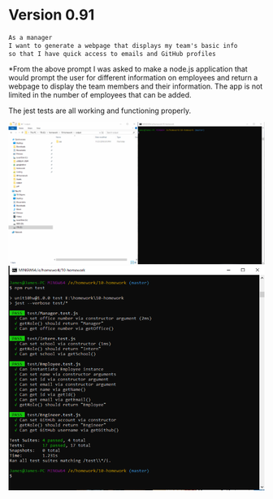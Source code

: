 # Version 0.91

```
As a manager
I want to generate a webpage that displays my team's basic info
so that I have quick access to emails and GitHub profiles
```

*From the above prompt I was asked to make a node.js application that would prompt the user for different information on employees and return a webpage to display the team members and their information. The app is not limited in the number of employees that can be added.

The jest tests are all working and functioning properly.

<img src="Assets/screenshot.gif" alt="application working and returning a functioning website">

<img src="Assets/test.png" alt="screen shot of the command prompt after running jest">
